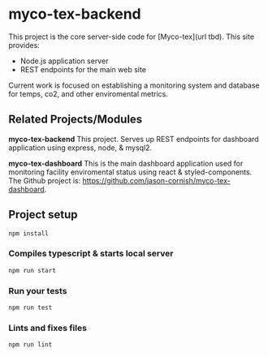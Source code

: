 # myco-tex-backend

This project is the core server-side code for
[Myco-tex](url tbd).
This site provides:

- Node.js application server
- REST endpoints for the main web site

Current work is focused on establishing a monitoring system and database for temps, co2, and other enviromental metrics.

## Related Projects/Modules

**myco-tex-backend** This project. Serves up REST
endpoints for dashboard application using express, node, & mysql2.

**myco-tex-dashboard** This is the main dashboard application used for monitoring facility enviromental status using react & styled-components.
The Github project is:
https://github.com/jason-cornish/myco-tex-dashboard.

## Project setup

```
npm install
```

### Compiles typescript & starts local server

```
npm run start
```

### Run your tests

```
npm run test
```

### Lints and fixes files

```
npm run lint
```
